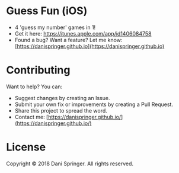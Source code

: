 # Guess Fun (iOS)
- 4 'guess my number' games in 1!
- Get it here: https://itunes.apple.com/app/id1406084758
- Found a bug? Want a feature? Let me know: [https://danispringer.github.io](https://danispringer.github.io)

# Contributing
Want to help? You can:
- Suggest changes by creating an Issue.
- Submit your own fix or improvements by creating a Pull Request.
- Share this project to spread the word.
- Contact me: [https://danispringer.github.io/](https://danispringer.github.io/)

# License
Copyright © 2018 Dani Springer. All rights reserved.